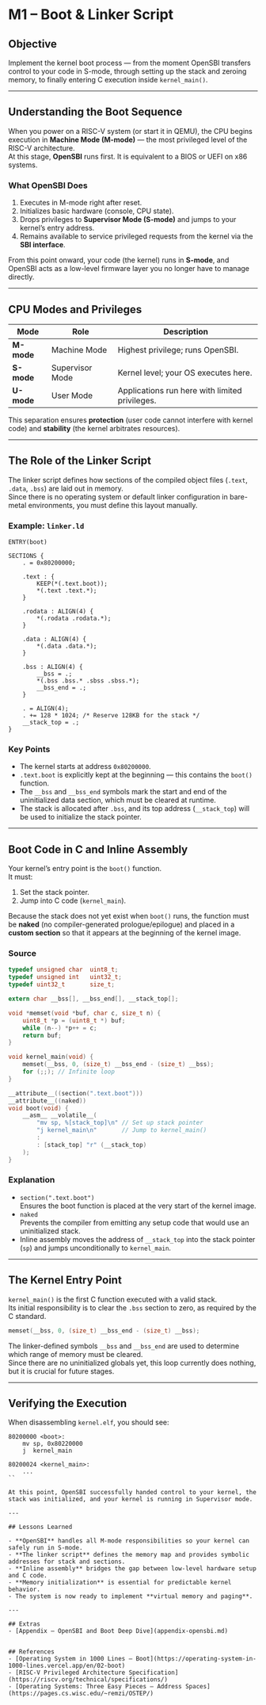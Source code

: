 # M1 – Boot & Linker Script

## Objective
Implement the kernel boot process — from the moment OpenSBI transfers control to your code in S-mode, through setting up the stack and zeroing memory, to finally entering C execution inside `kernel_main()`.

---

## Understanding the Boot Sequence

When you power on a RISC-V system (or start it in QEMU), the CPU begins execution in **Machine Mode (M-mode)** — the most privileged level of the RISC-V architecture.  
At this stage, **OpenSBI** runs first. It is equivalent to a BIOS or UEFI on x86 systems.

### What OpenSBI Does
1. Executes in M-mode right after reset.  
2. Initializes basic hardware (console, CPU state).  
3. Drops privileges to **Supervisor Mode (S-mode)** and jumps to your kernel’s entry address.  
4. Remains available to service privileged requests from the kernel via the **SBI interface**.

From this point onward, your code (the kernel) runs in **S-mode**, and OpenSBI acts as a low-level firmware layer you no longer have to manage directly.

---

## CPU Modes and Privileges

| Mode | Role | Description |
|------|------|-------------|
| **M-mode** | Machine Mode | Highest privilege; runs OpenSBI. |
| **S-mode** | Supervisor Mode | Kernel level; your OS executes here. |
| **U-mode** | User Mode | Applications run here with limited privileges. |

This separation ensures **protection** (user code cannot interfere with kernel code) and **stability** (the kernel arbitrates resources).

---

## The Role of the Linker Script

The linker script defines how sections of the compiled object files (`.text`, `.data`, `.bss`) are laid out in memory.  
Since there is no operating system or default linker configuration in bare-metal environments, you must define this layout manually.

### Example: `linker.ld`

```ld
ENTRY(boot)

SECTIONS {
    . = 0x80200000;

    .text : {
        KEEP(*(.text.boot));
        *(.text .text.*);
    }

    .rodata : ALIGN(4) {
        *(.rodata .rodata.*);
    }

    .data : ALIGN(4) {
        *(.data .data.*);
    }

    .bss : ALIGN(4) {
        __bss = .;
        *(.bss .bss.* .sbss .sbss.*);
        __bss_end = .;
    }

    . = ALIGN(4);
    . += 128 * 1024; /* Reserve 128KB for the stack */
    __stack_top = .;
}
```

### Key Points
- The kernel starts at address `0x80200000`.  
- `.text.boot` is explicitly kept at the beginning — this contains the `boot()` function.  
- The `__bss` and `__bss_end` symbols mark the start and end of the uninitialized data section, which must be cleared at runtime.  
- The stack is allocated after `.bss`, and its top address (`__stack_top`) will be used to initialize the stack pointer.

---

## Boot Code in C and Inline Assembly

Your kernel’s entry point is the `boot()` function.  
It must:
1. Set the stack pointer.  
2. Jump into C code (`kernel_main`).  

Because the stack does not yet exist when `boot()` runs, the function must be **naked** (no compiler-generated prologue/epilogue) and placed in a **custom section** so that it appears at the beginning of the kernel image.

### Source

```c
typedef unsigned char  uint8_t;
typedef unsigned int   uint32_t;
typedef uint32_t       size_t;

extern char __bss[], __bss_end[], __stack_top[];

void *memset(void *buf, char c, size_t n) {
    uint8_t *p = (uint8_t *) buf;
    while (n--) *p++ = c;
    return buf;
}

void kernel_main(void) {
    memset(__bss, 0, (size_t) __bss_end - (size_t) __bss);
    for (;;); // Infinite loop
}

__attribute__((section(".text.boot")))
__attribute__((naked))
void boot(void) {
    __asm__ __volatile__(
        "mv sp, %[stack_top]\n" // Set up stack pointer
        "j kernel_main\n"       // Jump to kernel_main()
        :
        : [stack_top] "r" (__stack_top)
    );
}
```

### Explanation
- `section(".text.boot")`  
  Ensures the boot function is placed at the very start of the kernel image.  
- `naked`  
  Prevents the compiler from emitting any setup code that would use an uninitialized stack.  
- Inline assembly moves the address of `__stack_top` into the stack pointer (`sp`) and jumps unconditionally to `kernel_main`.

---

## The Kernel Entry Point

`kernel_main()` is the first C function executed with a valid stack.  
Its initial responsibility is to clear the `.bss` section to zero, as required by the C standard.

```c
memset(__bss, 0, (size_t) __bss_end - (size_t) __bss);
```

The linker-defined symbols `__bss` and `__bss_end` are used to determine which range of memory must be cleared.  
Since there are no uninitialized globals yet, this loop currently does nothing, but it is crucial for future stages.

---

## Verifying the Execution

When disassembling `kernel.elf`, you should see:

```
80200000 <boot>:
    mv sp, 0x80220000
    j  kernel_main

80200024 <kernel_main>:
    ...
``

At this point, OpenSBI successfully handed control to your kernel, the stack was initialized, and your kernel is running in Supervisor mode.

---

## Lessons Learned

- **OpenSBI** handles all M-mode responsibilities so your kernel can safely run in S-mode.  
- **The linker script** defines the memory map and provides symbolic addresses for stack and sections.  
- **Inline assembly** bridges the gap between low-level hardware setup and C code.  
- **Memory initialization** is essential for predictable kernel behavior.  
- The system is now ready to implement **virtual memory and paging**.

---

## Extras
- [Appendix — OpenSBI and Boot Deep Dive](appendix-opensbi.md)


## References
- [Operating System in 1000 Lines – Boot](https://operating-system-in-1000-lines.vercel.app/en/02-boot)  
- [RISC-V Privileged Architecture Specification](https://riscv.org/technical/specifications/)  
- [Operating Systems: Three Easy Pieces – Address Spaces](https://pages.cs.wisc.edu/~remzi/OSTEP/)  
